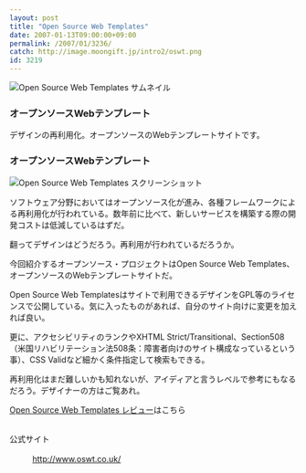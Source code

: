 ```yaml
---
layout: post
title: "Open Source Web Templates"
date: 2007-01-13T09:00:00+09:00
permalink: /2007/01/3236/
catch: http://image.moongift.jp/intro2/oswt.png
id: 3219
---
```

 ![Open Source Web Templates サムネイル](http://image.moongift.jp/intro2/oswt.t.png "Open Source Web Templates サムネイル")
  

### オープンソースWebテンプレート
  
デザインの再利用化。オープンソースのWebテンプレートサイトです。  
<!--more-->  

### オープンソースWebテンプレート
  

![Open Source Web Templates スクリーンショット](http://image.moongift.jp/intro2/oswt.png "Open Source Web Templates スクリーンショット")

  

ソフトウェア分野においてはオープンソース化が進み、各種フレームワークによる再利用化が行われている。数年前に比べて、新しいサービスを構築する際の開発コストは低減しているはずだ。

  

翻ってデザインはどうだろう。再利用が行われているだろうか。

  

今回紹介するオープンソース・プロジェクトはOpen Source Web Templates、オープンソースのWebテンプレートサイトだ。

  

Open Source Web Templatesはサイトで利用できるデザインをGPL等のライセンスで公開している。気に入ったものがあれば、自分のサイト向けに変更を加えれば良い。

  

更に、アクセシビリティのランクやXHTML Strict/Transitional、Section508（米国リハビリテーション法508条：障害者向けのサイト構成なっているという事）、CSS Validなど細かく条件指定して検索もできる。

  

再利用化はまだ難しいかも知れないが、アイディアと言うレベルで参考にもなるだろう。デザイナーの方はご覧あれ。

  

[Open Source Web Templates レビュー](http://oss.moongift.jp/review/i-3241.html)はこちら

  
<dl>
<br><dt>公式サイト</dt>
<br><dd><a href="http://www.oswt.co.uk/" target="_blank">http://www.oswt.co.uk/</a></dd>
<br>
</dl>